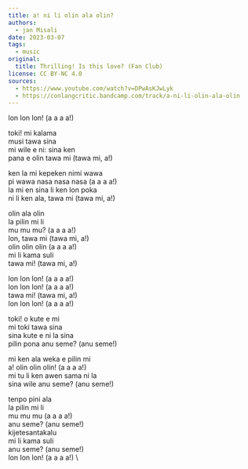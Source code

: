 ```yaml
---
title: a! ni li olin ala olin?
authors:
  - jan Misali
date: 2023-03-07
tags:
  - music
original:
  title: Thrilling! Is this love? (Fan Club)
license: CC BY-NC 4.0
sources:
  - https://www.youtube.com/watch?v=DPwAsKJwLyk
  - https://conlangcritic.bandcamp.com/track/a-ni-li-olin-ala-olin
---
```


lon lon lon! (a a a a!)

toki! mi kalama  \
musi tawa sina  \
mi wile e ni: sina ken  \
pana e olin tawa mi (tawa mi, a!)

ken la mi kepeken nimi wawa  \
pi wawa nasa nasa nasa (a a a a!)  \
la mi en sina li ken lon poka  \
ni li ken ala, tawa mi (tawa mi, a!)

olin ala olin  \
la pilin mi li  \
mu mu mu? (a a a a!)  \
lon, tawa mi (tawa mi, a!)  \
olin olin olin (a a a a!)  \
mi li kama suli  \
tawa mi! (tawa mi, a!)

lon lon lon! (a a a a!)  \
lon lon lon! (a a a a!)  \
tawa mi! (tawa mi, a!)  \
lon lon lon! (a a a a!)

toki! o kute e mi  \
mi toki tawa sina  \
sina kute e ni la sina  \
pilin pona anu seme? (anu seme!)

mi ken ala weka e pilin mi  \
a! olin olin olin! (a a a a!)  \
mi tu li ken awen sama ni la  \
sina wile anu seme? (anu seme!)

tenpo pini ala  \
la pilin mi li  \
mu mu mu (a a a a!)  \
anu seme? (anu seme!)  \
kijetesantakalu  \
mi li kama suli  \
anu seme? (anu seme!)  \
lon lon lon! (a a a a!)  \
